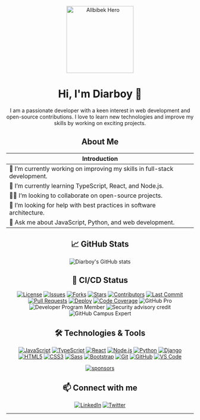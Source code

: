 <p align="center">
  <a href="https://diarboy.github.io/allbibek" target="_blank" rel="noopener noreferrer">
    <img width="180" src="https://diarboy.github.io/allbibek/hero.png" alt="Allbibek Hero">
  </a>
</p>

<div align="center">
  
# Hi, I'm Diarboy 👋

I am a passionate developer with a keen interest in web development and open-source contributions. I love to learn new technologies and improve my skills by working on exciting projects.

## About Me

| Introduction |
|--------------|
| 🔭 I’m currently working on improving my skills in full-stack development. |
| 🌱 I’m currently learning TypeScript, React, and Node.js.                  |
| 🙋🏻 I’m looking to collaborate on open-source projects.                     |
| 🤔 I’m looking for help with best practices in software architecture.      |
| 💬 Ask me about JavaScript, Python, and web development.                   |

## 📈 GitHub Stats
![Diarboy's GitHub stats](https://github-readme-stats.vercel.app/api?username=diarboy&show_icons=true&theme=transparent)

## 🚀 CI/CD Status

[![License](https://img.shields.io/github/license/diarboy/diarboy)](https://github.com/diarboy/diarboy/blob/main/LICENSE)
[![Issues](https://img.shields.io/github/issues/diarboy/allbibek)](https://github.com/diarboy/allbibek/issues)
[![Forks](https://img.shields.io/github/forks/diarboy/allbibek)](https://github.com/diarboy/allbibek/network/members)
[![Stars](https://img.shields.io/github/stars/diarboy/allbibek)](https://github.com/diarboy/allbibek/stargazers)
[![Contributors](https://img.shields.io/github/contributors/diarboy/allbibek)](https://github.com/diarboy/allbibek/graphs/contributors)
[![Last Commit](https://img.shields.io/github/last-commit/diarboy/allbibek)](https://github.com/diarboy/allbibek/commits/main)
[![Pull Requests](https://img.shields.io/github/issues-pr/diarboy/allbibek)](https://github.com/diarboy/allbibek/pulls)
[![Deploy](https://github.com/diarboy/allbibek/actions/workflows/deploy.yml/badge.svg)](https://github.com/diarboy/allbibek/actions/workflows/deploy.yml)
[![Code Coverage](https://img.shields.io/codecov/c/github/diarboy/allbibek)](https://codecov.io/gh/diarboy/allbibek)
![GitHub Pro](https://img.shields.io/badge/GitHub-Pro-blue)
![Developer Program Member](https://img.shields.io/badge/Developer-Program%20Member-brightgreen)
![Security advisory credit](https://img.shields.io/badge/Security-advisory%20credit-orange)
![GitHub Campus Expert](https://img.shields.io/badge/GitHub-Campus%20Expert-red)

## 🛠️ Technologies & Tools

[![JavaScript](https://img.shields.io/badge/-JavaScript-F7DF1E?style=flat&logo=JavaScript&logoColor=black)](https://developer.mozilla.org/en-US/docs/Web/JavaScript)
[![TypeScript](https://img.shields.io/badge/-TypeScript-007ACC?style=flat&logo=TypeScript&logoColor=white)](https://www.typescriptlang.org/)
[![React](https://img.shields.io/badge/-React-61DAFB?style=flat&logo=React&logoColor=black)](https://reactjs.org/)
[![Node.js](https://img.shields.io/badge/-Node.js-339933?style=flat&logo=Node.js&logoColor=white)](https://nodejs.org/)
[![Python](https://img.shields.io/badge/-Python-3776AB?style=flat&logo=Python&logoColor=white)](https://www.python.org/)
[![Django](https://img.shields.io/badge/-Django-092E20?style=flat&logo=Django&logoColor=white)](https://www.djangoproject.com/)
[![HTML5](https://img.shields.io/badge/-HTML5-E34F26?style=flat&logo=HTML5&logoColor=white)](https://developer.mozilla.org/en-US/docs/Web/Guide/HTML/HTML5)
[![CSS3](https://img.shields.io/badge/-CSS3-1572B6?style=flat&logo=CSS3&logoColor=white)](https://developer.mozilla.org/en-US/docs/Web/CSS/CSS3)
[![Sass](https://img.shields.io/badge/-Sass-CC6699?style=flat&logo=Sass&logoColor=white)](https://sass-lang.com/)
[![Bootstrap](https://img.shields.io/badge/-Bootstrap-563D7C?style=flat&logo=Bootstrap&logoColor=white)](https://getbootstrap.com/)
[![Git](https://img.shields.io/badge/-Git-F05032?style=flat&logo=Git&logoColor=white)](https://git-scm.com/)
[![GitHub](https://img.shields.io/badge/-GitHub-181717?style=flat&logo=GitHub&logoColor=white)](https://github.com/)
[![VS Code](https://img.shields.io/badge/-VS%20Code-007ACC?style=flat&logo=Visual%20Studio%20Code&logoColor=white)](https://code.visualstudio.com/)

<p align="center">
  <a target="_blank" href="https://diarboy.github.io/allbibek">
    <img alt="sponsors" src="https://sponsors.vuejs.org/sponsors.svg?v3">
  </a>
</p>

## 📫 Connect with me

[![LinkedIn](https://img.shields.io/badge/-LinkedIn-0077B5?style=flat&logo=LinkedIn&logoColor=white)](https://www.linkedin.com/in/diarboy/)
[![Twitter](https://img.shields.io/badge/-Twitter-1DA1F2?style=flat&logo=Twitter&logoColor=white)](https://twitter.com/allbibek)

</div>

---
